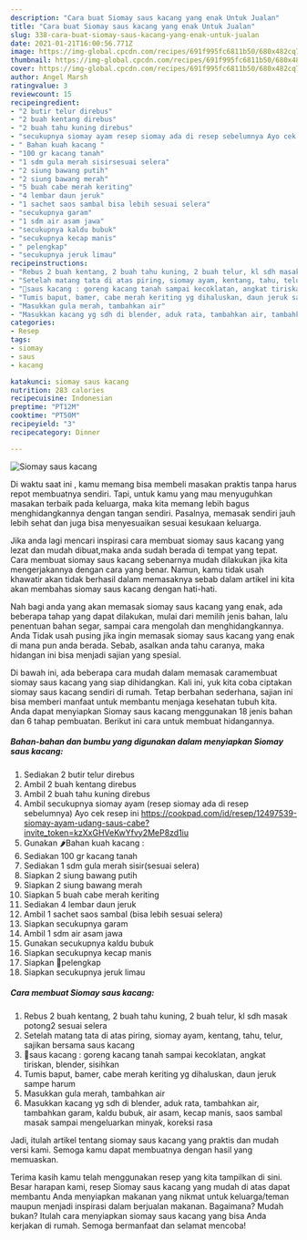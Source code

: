 ```yaml
---
description: "Cara buat Siomay saus kacang yang enak Untuk Jualan"
title: "Cara buat Siomay saus kacang yang enak Untuk Jualan"
slug: 338-cara-buat-siomay-saus-kacang-yang-enak-untuk-jualan
date: 2021-01-21T16:00:56.771Z
image: https://img-global.cpcdn.com/recipes/691f995fc6811b50/680x482cq70/siomay-saus-kacang-foto-resep-utama.jpg
thumbnail: https://img-global.cpcdn.com/recipes/691f995fc6811b50/680x482cq70/siomay-saus-kacang-foto-resep-utama.jpg
cover: https://img-global.cpcdn.com/recipes/691f995fc6811b50/680x482cq70/siomay-saus-kacang-foto-resep-utama.jpg
author: Angel Marsh
ratingvalue: 3
reviewcount: 15
recipeingredient:
- "2 butir telur direbus"
- "2 buah kentang direbus"
- "2 buah tahu kuning direbus"
- "secukupnya siomay ayam resep siomay ada di resep sebelumnya Ayo cek resep ini httpscookpadcomidresep12497539siomayayamudangsauscabeinvite_tokenkzXxGHVeKwYfvy2MeP8zd1iu"
- " Bahan kuah kacang "
- "100 gr kacang tanah"
- "1 sdm gula merah sisirsesuai selera"
- "2 siung bawang putih"
- "2 siung bawang merah"
- "5 buah cabe merah keriting"
- "4 lembar daun jeruk"
- "1 sachet saos sambal bisa lebih sesuai selera"
- "secukupnya garam"
- "1 sdm air asam jawa"
- "secukupnya kaldu bubuk"
- "secukupnya kecap manis"
- " pelengkap"
- "secukupnya jeruk limau"
recipeinstructions:
- "Rebus 2 buah kentang, 2 buah tahu kuning, 2 buah telur, kl sdh masak potong2 sesuai selera"
- "Setelah matang tata di atas piring, siomay ayam, kentang, tahu, telur, sajikan bersama saus kacang"
- "🥫saus kacang : goreng kacang tanah sampai kecoklatan, angkat tiriskan, blender, sisihkan"
- "Tumis baput, bamer, cabe merah keriting yg dihaluskan, daun jeruk sampe harum"
- "Masukkan gula merah, tambahkan air"
- "Masukkan kacang yg sdh di blender, aduk rata, tambahkan air, tambahkan garam, kaldu bubuk, air asam, kecap manis, saos sambal masak sampai mengeluarkan minyak, koreksi rasa"
categories:
- Resep
tags:
- siomay
- saus
- kacang

katakunci: siomay saus kacang 
nutrition: 283 calories
recipecuisine: Indonesian
preptime: "PT12M"
cooktime: "PT50M"
recipeyield: "3"
recipecategory: Dinner

---
```



![Siomay saus kacang](https://img-global.cpcdn.com/recipes/691f995fc6811b50/680x482cq70/siomay-saus-kacang-foto-resep-utama.jpg)

Di waktu  saat ini , kamu memang bisa membeli masakan praktis tanpa harus repot membuatnya sendiri. Tapi, untuk kamu yang mau menyuguhkan masakan terbaik pada keluarga, maka kita memang lebih bagus menghidangkannya dengan tangan sendiri. Pasalnya, memasak sendiri jauh lebih sehat dan juga bisa menyesuaikan sesuai kesukaan keluarga.

Jika anda lagi mencari inspirasi cara membuat siomay saus kacang yang lezat dan mudah dibuat,maka anda sudah berada di tempat yang tepat. Cara membuat siomay saus kacang  sebenarnya mudah dilakukan jika kita mengerjakannya dengan cara yang benar. Namun, kamu tidak usah khawatir akan tidak berhasil dalam memasaknya 
sebab dalam artikel ini kita akan membahas siomay saus kacang dengan hati-hati.  



Nah bagi anda yang akan memasak siomay saus kacang yang enak, ada beberapa tahap yang dapat dilakukan, mulai dari memilih jenis bahan, lalu penentuan bahan segar, sampai cara mengolah dan menghidangkannya. Anda Tidak usah pusing jika ingin memasak siomay saus kacang yang enak di mana pun anda berada. Sebab, asalkan anda  tahu caranya, maka hidangan ini bisa menjadi sajian yang spesial.

Di bawah ini, ada beberapa cara mudah dalam memasak caramembuat siomay saus kacang yang siap dihidangkan. Kali ini, yuk kita coba ciptakan siomay saus kacang sendiri di rumah. Tetap berbahan sederhana, sajian ini bisa memberi manfaat untuk membantu menjaga kesehatan tubuh kita. Anda dapat menyiapkan Siomay saus kacang menggunakan 18 jenis bahan dan 6 tahap pembuatan. Berikut ini cara untuk membuat hidangannya.

<!--inarticleads1-->

##### Bahan-bahan dan bumbu yang digunakan dalam menyiapkan Siomay saus kacang:

1. Sediakan 2 butir telur direbus
1. Ambil 2 buah kentang direbus
1. Ambil 2 buah tahu kuning direbus
1. Ambil secukupnya siomay ayam (resep siomay ada di resep sebelumnya) Ayo cek resep ini https://cookpad.com/id/resep/12497539-siomay-ayam-udang-saus-cabe?invite_token=kzXxGHVeKwYfvy2MeP8zd1iu
1. Gunakan  🌶Bahan kuah kacang :
1. Sediakan 100 gr kacang tanah
1. Sediakan 1 sdm gula merah sisir(sesuai selera)
1. Siapkan 2 siung bawang putih
1. Siapkan 2 siung bawang merah
1. Siapkan 5 buah cabe merah keriting
1. Sediakan 4 lembar daun jeruk
1. Ambil 1 sachet saos sambal (bisa lebih sesuai selera)
1. Siapkan secukupnya garam
1. Ambil 1 sdm air asam jawa
1. Gunakan secukupnya kaldu bubuk
1. Siapkan secukupnya kecap manis
1. Siapkan  🍋pelengkap
1. Siapkan secukupnya jeruk limau




<!--inarticleads2-->

##### Cara membuat Siomay saus kacang:

1. Rebus 2 buah kentang, 2 buah tahu kuning, 2 buah telur, kl sdh masak potong2 sesuai selera
1. Setelah matang tata di atas piring, siomay ayam, kentang, tahu, telur, sajikan bersama saus kacang
1. 🥫saus kacang : goreng kacang tanah sampai kecoklatan, angkat tiriskan, blender, sisihkan
1. Tumis baput, bamer, cabe merah keriting yg dihaluskan, daun jeruk sampe harum
1. Masukkan gula merah, tambahkan air
1. Masukkan kacang yg sdh di blender, aduk rata, tambahkan air, tambahkan garam, kaldu bubuk, air asam, kecap manis, saos sambal masak sampai mengeluarkan minyak, koreksi rasa




Jadi, itulah artikel tentang  siomay saus kacang  yang praktis dan mudah versi kami. Semoga kamu dapat membuatnya dengan hasil yang memuaskan. 

Terima kasih kamu telah menggunakan resep yang kita tampilkan di sini. Besar harapan kami, resep  Siomay saus kacang yang mudah di atas dapat membantu Anda menyiapkan makanan yang nikmat untuk keluarga/teman maupun menjadi inspirasi dalam berjualan makanan. Bagaimana? Mudah bukan? Itulah cara menyiapkan siomay saus kacang yang bisa Anda kerjakan di rumah. Semoga bermanfaat dan selamat mencoba!


